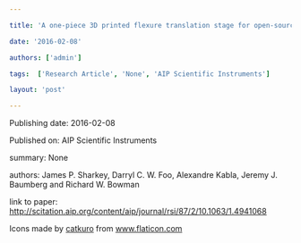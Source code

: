 ---
title: 'A one-piece 3D printed flexure translation stage for open-source microscopy'
date: '2016-02-08'
authors: ['admin']
tags:  ['Research Article', 'None', 'AIP Scientific Instruments']
layout: 'post'
---
Publishing date: 2016-02-08

Published on: AIP Scientific Instruments

summary: None

authors: James P. Sharkey, Darryl C. W. Foo, Alexandre Kabla, Jeremy J. Baumberg and Richard W. Bowman

link to paper: http://scitation.aip.org/content/aip/journal/rsi/87/2/10.1063/1.4941068

Icons made by <a href="https://www.flaticon.com/free-icon/bookshelves_3576884" title="catkuro">catkuro</a> from <a href="https://www.flaticon.com/" title="Flaticon"> www.flaticon.com</a>